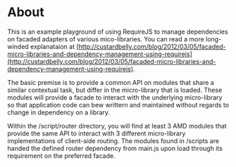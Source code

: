 # About

This is an example playground of using RequireJS to manage dependencies on facaded adapters of various mico-libraries. You can read a more long-winded explanataion at [http://custardbelly.com/blog/2012/03/05/facaded-micro-libraries-and-dependency-management-using-requirejs](http://custardbelly.com/blog/2012/03/05/facaded-micro-libraries-and-dependency-management-using-requirejs).

The basic premise is to provide a common API on modules that share a similar contextual task, but differ in the micro-library that is loaded. These modules will provide a facade to interact with the underlying micro-library so that application code can bew writtern and maintained without regards to change in dependency on a library.

Within the /script/router directory, you will find at least 3 AMD modules that provide the same API to interact with 3 different micro-library implementations of client-side routing. The modules found in /scripts are handed the defined router dependency from main.js upon load through its requirement on the preferred facade.